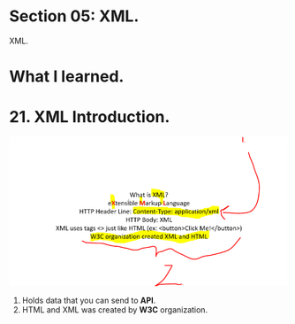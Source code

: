 # Section 05: XML.

XML.

# What I learned.

# 21. XML Introduction.

<img src="xml.PNG" alt="alt text" width="550"/>

1. Holds data that you can send to **API**.
2. HTML and XML was created by **W3C** organization.